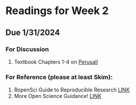 # Readings for Week 2 
## Due 1/31/2024

### For Discussion
1. Textbook Chapters 1-4 on [Perusall](https://www.perusall.com/)

### For Reference (please at least Skim):
1. RopenSci Guide to Reproducible Research [LINK](https://brunj7.github.io/reproducibility-guide/)
2. More Open Science Guidance! [LINK](http://grunwaldlab.github.io/Reproducible-science-in-R/)
